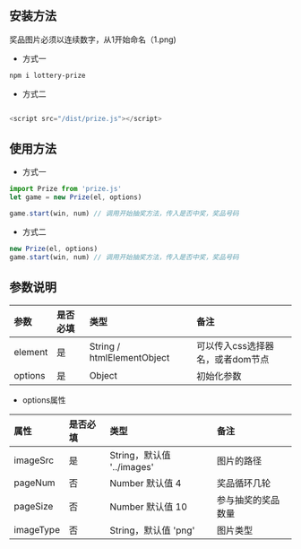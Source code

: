 ## 安装方法

奖品图片必须以连续数字，从1开始命名（1.png)

- 方式一

```bash
npm i lottery-prize
```

- 方式二

```javascript

<script src="/dist/prize.js"></script>

```

## 使用方法

- 方式一

```javascript
import Prize from 'prize.js'
let game = new Prize(el, options)

game.start(win, num) // 调用开始抽奖方法，传入是否中奖，奖品号码
```

- 方式二

```js
new Prize(el, options)
game.start(win, num) // 调用开始抽奖方法，传入是否中奖，奖品号码

```

## 参数说明

| 参数 | 是否必填 | 类型 | 备注 |
| :------- |:---- |:----------- | :--------|
| element | 是 | String / htmlElementObject | 可以传入css选择器名，或者dom节点 |
| options | 是 | Object | 初始化参数 |

- options属性

| 属性 | 是否必填 | 类型 | 备注 |
| :-------- | :---- | :--------- | :-------|
| imageSrc | 是 | String，默认值 '../images'| 图片的路径 |
| pageNum | 否 | Number 默认值 4 | 奖品循环几轮 |
| pageSize | 否 | Number 默认值 10 | 参与抽奖的奖品数量 |
| imageType | 否 | String，默认值 'png' | 图片类型 |
